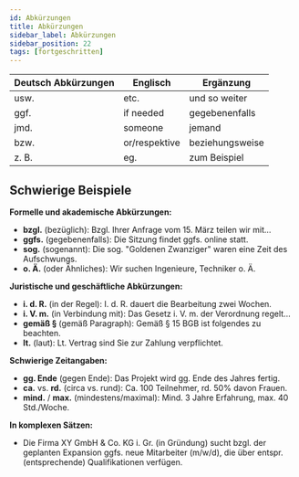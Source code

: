 ```yaml
---
id: Abkürzungen
title: Abkürzungen
sidebar_label: Abkürzungen
sidebar_position: 22
tags: [fortgeschritten]
---
```


| Deutsch Abkürzungen | Englisch | Ergänzung |
| ------------------- | --------------- | --------------- |
| usw.                | etc.            | und so weiter   |
| ggf.                | if needed       | gegebenenfalls  |
| jmd.                | someone         | jemand          |
| bzw.                | or/respektive   | beziehungsweise |
| z. B.               | eg.             | zum Beispiel    |

## Schwierige Beispiele

**Formelle und akademische Abkürzungen:**

- **bzgl.** (bezüglich): Bzgl. Ihrer Anfrage vom 15. März teilen wir mit...
- **ggfs.** (gegebenenfalls): Die Sitzung findet ggfs. online statt.
- **sog.** (sogenannt): Die sog. "Goldenen Zwanziger" waren eine Zeit des Aufschwungs.
- **o. Ä.** (oder Ähnliches): Wir suchen Ingenieure, Techniker o. Ä.

**Juristische und geschäftliche Abkürzungen:**

- **i. d. R.** (in der Regel): I. d. R. dauert die Bearbeitung zwei Wochen.
- **i. V. m.** (in Verbindung mit): Das Gesetz i. V. m. der Verordnung regelt...
- **gemäß §** (gemäß Paragraph): Gemäß § 15 BGB ist folgendes zu beachten.
- **lt.** (laut): Lt. Vertrag sind Sie zur Zahlung verpflichtet.

**Schwierige Zeitangaben:**

- **gg. Ende** (gegen Ende): Das Projekt wird gg. Ende des Jahres fertig.
- **ca.** vs. **rd.** (circa vs. rund): Ca. 100 Teilnehmer, rd. 50% davon Frauen.
- **mind.** / **max.** (mindestens/maximal): Mind. 3 Jahre Erfahrung, max. 40 Std./Woche.

**In komplexen Sätzen:**

- Die Firma XY GmbH & Co. KG i. Gr. (in Gründung) sucht bzgl. der geplanten Expansion ggfs. neue Mitarbeiter (m/w/d), die über entspr. (entsprechende) Qualifikationen verfügen.
